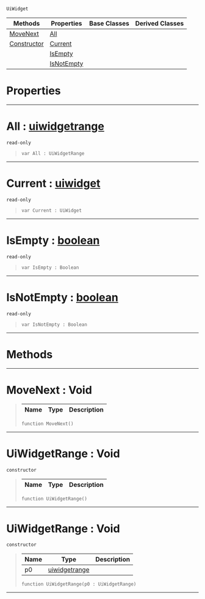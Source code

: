  `UiWidget`

|Methods|Properties|Base Classes|Derived Classes|
|---|---|---|---|
|[ MoveNext](https://plasmaengine.github.io/PlasmaDocs/Plasma1/C++/code_reference/class_reference/uiwidgetrange.markdown#movenext-void)|[ All](https://plasmaengine.github.io/PlasmaDocs/Plasma1/C++/code_reference/class_reference/uiwidgetrange.markdown#all-plasma-engine-document)| | |
|[ Constructor](https://plasmaengine.github.io/PlasmaDocs/Plasma1/C++/code_reference/class_reference/uiwidgetrange.markdown#uiwidgetrange-void)|[ Current](https://plasmaengine.github.io/PlasmaDocs/Plasma1/C++/code_reference/class_reference/uiwidgetrange.markdown#current-plasma-engine-docu)| | |
| |[ IsEmpty](https://plasmaengine.github.io/PlasmaDocs/Plasma1/C++/code_reference/class_reference/uiwidgetrange.markdown#isempty-plasma-engine-docu)| | |
| |[ IsNotEmpty](https://plasmaengine.github.io/PlasmaDocs/Plasma1/C++/code_reference/class_reference/uiwidgetrange.markdown#isnotempty-plasma-engine-d)| | |


 #  Properties


---  
 #  All : [uiwidgetrange](https://plasmaengine.github.io/PlasmaDocs/Plasma1/C++/code_reference/class_reference/uiwidgetrange.markdown)

 `read-only`

> 
> ``` lang=cpp, name=Lightning
> var All : UiWidgetRange


---  
 #  Current : [uiwidget](https://plasmaengine.github.io/PlasmaDocs/Plasma1/C++/code_reference/class_reference/uiwidget.markdown)

 `read-only`

> 
> ``` lang=cpp, name=Lightning
> var Current : UiWidget


---  
 #  IsEmpty : [boolean](https://plasmaengine.github.io/PlasmaDocs/Plasma1/C++/code_reference/lightning_base_types/boolean.markdown)

 `read-only`

> 
> ``` lang=cpp, name=Lightning
> var IsEmpty : Boolean


---  
 #  IsNotEmpty : [boolean](https://plasmaengine.github.io/PlasmaDocs/Plasma1/C++/code_reference/lightning_base_types/boolean.markdown)

 `read-only`

> 
> ``` lang=cpp, name=Lightning
> var IsNotEmpty : Boolean


---  
 #  Methods


---  
 #  MoveNext : Void

> 
> |Name|Type|Description|
> |---|---|---|
> ``` lang=cpp, name=Lightning
> function MoveNext()
> ``` 


---  
 #  UiWidgetRange : Void

 `constructor`

> 
> |Name|Type|Description|
> |---|---|---|
> ``` lang=cpp, name=Lightning
> function UiWidgetRange()
> ``` 


---  
 #  UiWidgetRange : Void

 `constructor`

> 
> |Name|Type|Description|
> |---|---|---|
> |p0|[uiwidgetrange](https://plasmaengine.github.io/PlasmaDocs/Plasma1/C++/code_reference/class_reference/uiwidgetrange.markdown)| |
> ``` lang=cpp, name=Lightning
> function UiWidgetRange(p0 : UiWidgetRange)
> ``` 


---  
 

 